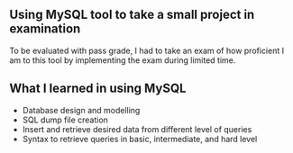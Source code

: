 ## Using MySQL tool to take a small project in examination

To be evaluated with pass grade, I had to take an exam of how proficient I am to this tool by implementing the exam during limited time. 

## What I learned in using MySQL

* Database design and modelling
* SQL dump file creation
* Insert and retrieve desired data from different level of queries
* Syntax to retrieve queries in basic, intermediate, and hard level
